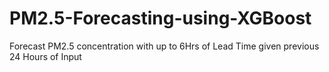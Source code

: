 # PM2.5-Forecasting-using-XGBoost
Forecast PM2.5 concentration with up to 6Hrs of Lead Time given previous 24 Hours of Input
